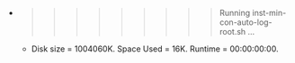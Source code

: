 * >>>>>>>>> Running inst-min-con-auto-log-root.sh ...
  * Disk size = 1004060K. Space Used = 16K. Runtime = 00:00:00:00.
